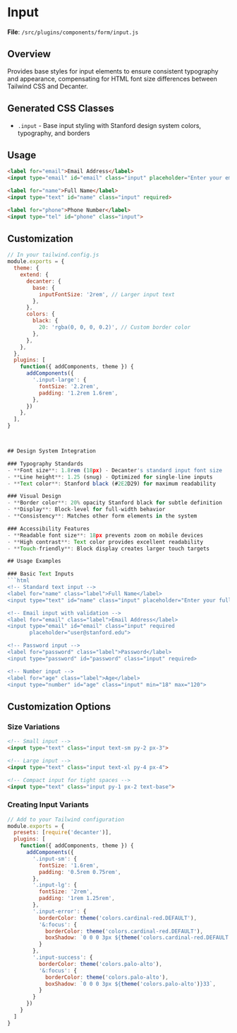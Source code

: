 # Input

**File**: `/src/plugins/components/form/input.js`

## Overview
Provides base styles for input elements to ensure consistent typography and appearance, compensating for HTML font size differences between Tailwind CSS and Decanter.

## Generated CSS Classes

- `.input` - Base input styling with Stanford design system colors, typography, and borders

## Usage

```html
<label for="email">Email Address</label>
<input type="email" id="email" class="input" placeholder="Enter your email">

<label for="name">Full Name</label>
<input type="text" id="name" class="input" required>

<label for="phone">Phone Number</label>
<input type="tel" id="phone" class="input">
```

## Customization

```javascript
// In your tailwind.config.js
module.exports = {
  theme: {
    extend: {
      decanter: {
        base: {
          inputFontSize: '2rem', // Larger input text
        },
      },
      colors: {
        black: {
          20: 'rgba(0, 0, 0, 0.2)', // Custom border color
        },
      },
    },
  },
  plugins: [
    function({ addComponents, theme }) {
      addComponents({
        '.input-large': {
          fontSize: '2.2rem',
          padding: '1.2rem 1.6rem',
        },
      })
    },
  ],
}



## Design System Integration

### Typography Standards
- **Font size**: 1.8rem (18px) - Decanter's standard input font size
- **Line height**: 1.25 (snug) - Optimized for single-line inputs
- **Text color**: Stanford black (#2E2D29) for maximum readability

### Visual Design
- **Border color**: 20% opacity Stanford black for subtle definition
- **Display**: Block-level for full-width behavior
- **Consistency**: Matches other form elements in the system

### Accessibility Features
- **Readable font size**: 18px prevents zoom on mobile devices
- **High contrast**: Text color provides excellent readability
- **Touch-friendly**: Block display creates larger touch targets

## Usage Examples

### Basic Text Inputs
```html
<!-- Standard text input -->
<label for="name" class="label">Full Name</label>
<input type="text" id="name" class="input" placeholder="Enter your full name">

<!-- Email input with validation -->
<label for="email" class="label">Email Address</label>
<input type="email" id="email" class="input" required 
       placeholder="user@stanford.edu">

<!-- Password input -->
<label for="password" class="label">Password</label>
<input type="password" id="password" class="input" required>

<!-- Number input -->
<label for="age" class="label">Age</label>
<input type="number" id="age" class="input" min="18" max="120">
```

## Customization Options

### Size Variations
```html
<!-- Small input -->
<input type="text" class="input text-sm py-2 px-3">

<!-- Large input -->
<input type="text" class="input text-xl py-4 px-4">

<!-- Compact input for tight spaces -->
<input type="text" class="input py-1 px-2 text-base">
```

### Creating Input Variants
```javascript
// Add to your Tailwind configuration
module.exports = {
  presets: [require('decanter')],
  plugins: [
    function({ addComponents, theme }) {
      addComponents({
        '.input-sm': {
          fontSize: '1.6rem',
          padding: '0.5rem 0.75rem',
        },
        '.input-lg': {
          fontSize: '2rem',
          padding: '1rem 1.25rem',
        },
        '.input-error': {
          borderColor: theme('colors.cardinal-red.DEFAULT'),
          '&:focus': {
            borderColor: theme('colors.cardinal-red.DEFAULT'),
            boxShadow: `0 0 0 3px ${theme('colors.cardinal-red.DEFAULT')}33`,
          }
        },
        '.input-success': {
          borderColor: theme('colors.palo-alto'),
          '&:focus': {
            borderColor: theme('colors.palo-alto'),
            boxShadow: `0 0 0 3px ${theme('colors.palo-alto')}33`,
          }
        }
      })
    }
  ]
}
```